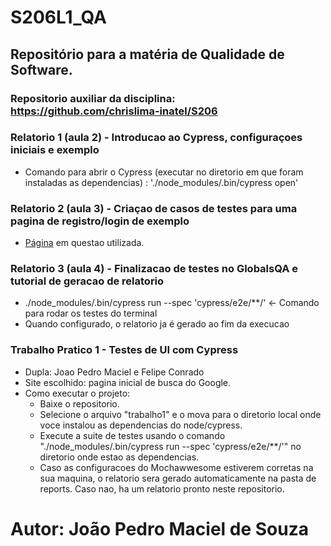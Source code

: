 # S206L1_QA
## Repositório para a matéria de Qualidade de Software.

### Repositorio auxiliar da disciplina: https://github.com/chrislima-inatel/S206

### Relatorio 1 (aula 2) - Introducao ao Cypress, configuraçoes iniciais e exemplo
+ Comando para abrir o Cypress (executar no diretorio em que foram instaladas as dependencias) : './node_modules/.bin/cypress open'

### Relatorio 2 (aula 3) - Criaçao de casos de testes para uma pagina de registro/login de exemplo
+ [Página]( https://globalsqa.com/angularJs-protractor/registration-login-example/#/login) em questao utilizada.

### Relatorio 3 (aula 4) - Finalizacao de testes no GlobalsQA e tutorial de geracao de relatorio
+ ./node_modules/.bin/cypress run --spec 'cypress/e2e/**/' <- Comando para rodar os testes do terminal
+ Quando configurado, o relatorio ja é gerado ao fim da execucao

### Trabalho Pratico 1 - Testes de UI com Cypress
+ Dupla: Joao Pedro Maciel e Felipe Conrado
+ Site escolhido: pagina inicial de busca do Google.
+ Como executar o projeto:
  + Baixe o repositorio.
  + Selecione o arquivo "trabalho1" e o mova para o diretorio local onde voce instalou as dependencias do node/cypress.
  + Execute a suite de testes usando o comando "./node_modules/.bin/cypress run --spec 'cypress/e2e/**/'" no diretorio onde estao as dependencias.
  + Caso as configuracoes do Mochawwesome estiverem corretas na sua maquina, o relatorio sera gerado automaticamente na pasta de reports. Caso nao, ha um relatorio pronto neste repositorio.

# Autor: **João Pedro Maciel de Souza**
